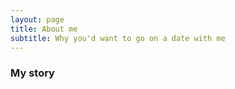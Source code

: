 ```yaml
---
layout: page
title: About me
subtitle: Why you'd want to go on a date with me
---
```

<object data="/docs/Alexander-Giles-Resume (1).pdf" width="1000" height="1000" type='application/pdf'/>

### My story

